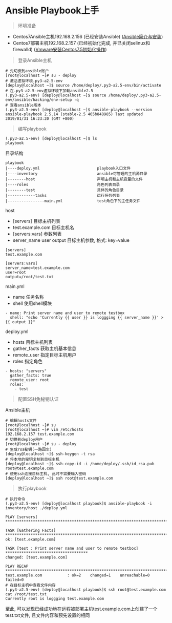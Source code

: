 # Ansible Playbook上手

> 环境准备  

- Centos7Ansible主机192.168.2.156 (已经安装Ansible) ([Ansible简介与安装](../note_034))
- Centos7部署主机192.168.2.157 (已经初始化完成, 并已关闭selinux和firewalld) ([Vmware安装Centos7.5初始化操作](../note_018))  

> 登录Ansible主机  

```
# 先切换到ansible账户
[root@localhost ~]# su - deploy
# 激活虚拟环境.py3-a2.5-env
[deploy@localhost ~]$ source /home/deploy/.py3-a2.5-env/bin/activate
# 在.py3-a2.5-env虚拟环境下加载ansible2.5
(.py3-a2.5-env) [deploy@localhost ~]$ source /home/deploy/.py3-a2.5-env/ansible/hacking/env-setup -q
# 查看ansible版本
(.py3-a2.5-env) [deploy@localhost ~]$ ansible-playbook --version
ansible-playbook 2.5.14 (stable-2.5 465b848985) last updated 2019/01/31 16:23:20 (GMT +800)
```

> 编写playbook  
```
(.py3-a2.5-env) [deploy@localhost ~]$ ls
playbook
```
  
目录结构
```
playbook
|----deploy.yml                         playbook入口文件
|----inventory                          ansible可管理的主机源目录
|--------host                           声明主机和主机变量的文件
|----roles                              角色列表目录
|--------test                           具体的角色目录
|------------tasks                      运行任务列表
|----------------main.yml               test角色下的主任务文件
```
host  
- [servers] 目标主机列表
- test.example.com 目标主机名
- [servers:vars] 参数列表
- server_name user output 目标主机参数, 格式: key=value
```
[servers]
test.example.com

[servers:vars]
server_name=test.example.com
user=root
output=/root/test.txt
```
main.yml
- name 任务名称
- shell 使用shell模块
```
- name: Print server name and user to remote testbox
  shell: "echo 'Currently {{ user }} is loggging {{ server_name }}' > {{ output }}"
```
deploy.yml
- hosts 目标主机列表
- gather_facts 获取主机基本信息
- remote_user 指定目标主机用户
- roles 指定角色
```
- hosts: "servers"
  gather_facts: true
  remote_user: root
  roles:
    - test
```
> 配置SSH免秘钥认证  

Ansible主机
```
# 编辑hosts文件
[root@localhost ~]# su
[root@localhost ~]# vim /etc/hosts
192.168.2.157 test.example.com
# 切换到deploy用户
[root@localhost ~]# su - deploy
# 生成rsa秘钥(一路回车)
[deploy@localhost ~]$ ssh-keygen -t rsa
# 将本地的秘钥复制到目标主机
[deploy@localhost ~]$ ssh-copy-id -i /home/deploy/.ssh/id_rsa.pub root@test.example.com
# 使用ssh连接目标主机, 此时不需要输入密码
[deploy@localhost ~]$ ssh root@test.example.com
```
> 执行playbook  

```
# 执行命令
(.py3-a2.5-env) [deploy@localhost playbook]$ ansible-playbook -i inventory/host ./deploy.yml 

PLAY [servers] ********************************************************************************

TASK [Gathering Facts] ************************************************************************
ok: [test.example.com]

TASK [test : Print server name and user to remote testbox] ************************************
changed: [test.example.com]

PLAY RECAP ************************************************************************************
test.example.com           : ok=2    changed=1    unreachable=0    failed=0   
# 在目标主机中查看文件内容
(.py3-a2.5-env) [deploy@localhost playbook]$ ssh root@test.example.com cat /root/test.txt
Currently root is loggging test.example.com
```
至此, 可以发现已经成功地在远程被部署主机test.example.com上创建了一个test.txt文件, 且文件内容和预先设置的相同